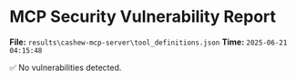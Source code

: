 # MCP Security Vulnerability Report
**File:** `results\cashew-mcp-server\tool_definitions.json`
**Time:** `2025-06-21 04:15:48`

✅ No vulnerabilities detected.